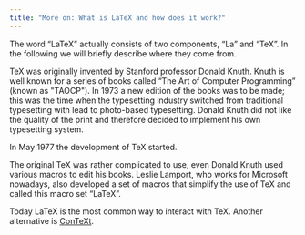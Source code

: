 ```yaml
---
title: "More on: What is LaTeX and how does it work?"
---
```


The word “LaTeX” actually consists of two components, “La” and “TeX”. In the
following we will briefly describe where they come from.

TeX was originally invented by Stanford professor Donald Knuth. Knuth is
well known for a series of books called “The Art of Computer Programming”
(known as "TAOCP"). In
1973 a new edition of the books was to be made; this was the time when the
typesetting industry switched from traditional typesetting with lead to
photo-based typesetting. Donald Knuth did not like the quality of the print and
therefore decided to implement his own typesetting system.

In May 1977 the development of TeX started.

The original TeX was rather complicated to use, even Donald Knuth used various
macros to edit his books. Leslie Lamport, who works for Microsoft nowadays, also
developed a set of macros that simplify the use of TeX and called this macro
set “LaTeX”.

Today LaTeX is the most common way to interact with TeX. Another alternative is
[ConTeXt](https://www.contextgarden.net/).
